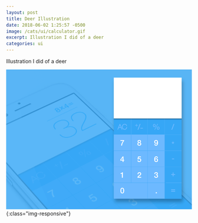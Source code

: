 ```yaml
---
layout: post
title: Deer Illustration
date: 2018-06-02 1:25:57 -0500
image: /cats/ui/calculator.gif
excerpt: Illustration I did of a deer
categories: ui
---
```


Illustration I did of a deer

![image-title-here](/assets/img/cats/ui/calculator.gif){:class="img-responsive"}

